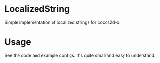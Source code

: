 LocalizedString
===============

Simple implementation of localized strings for cocos2d-x.

Usage
===============

See the code and example configs. It's quite small and easy to understand.
